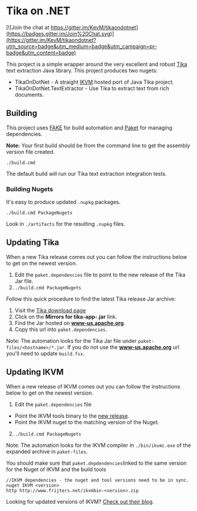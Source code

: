 Tika on .NET
============

[![Join the chat at https://gitter.im/KevM/tikaondotnet](https://badges.gitter.im/Join%20Chat.svg)](https://gitter.im/KevM/tikaondotnet?utm_source=badge&utm_medium=badge&utm_campaign=pr-badge&utm_content=badge)

This project is a simple wrapper around the very excellent and robust
[Tika](http://tika.apache.org/) text extraction Java library. This project produces two nugets:
- TikaOnDotNet - A straight [IKVM](http://www.ikvm.net/userguide/ikvmc.html) hosted port of Java Tika project.
- TikaOnDotNet.TextExtractor - Use Tika to extract text from rich documents.

## Building

This project uses [FAKE](http://fsharp.github.io/FAKE/) for build automation and
[Paket](https://fsprojects.github.io/Paket/) for managing dependencies.

**Note:** Your first build should be from the command line to get the assembly version file created.

`./build.cmd`

The default build will run our Tika text extraction integration tests.

### Building Nugets

It's easy to produce updated `.nupkg` packages.

`./build.cmd PackageNugets`

Look in `./artifacts` for the resulting `.nupkg` files.

## Updating Tika

When a new Tika release comes out you can follow the instructions below to get on the newest version.

1. Edit the `paket.dependencies` file to point to the new release of the Tika Jar file.
2. `./build.cmd PackageNugets`

Follow this quick procedure to find the latest Tika release Jar archive:

1. Visit the [Tika download page](https://tika.apache.org/download.html)
2. Click on the **Mirrors for tika-app-<version>.jar** link.
3. Find the Jar hosted on **www-us.apache.org**.
4. Copy this url into `paket.dependencies`.

Note: The automation looks for the Tika Jar file under `paket-files/<hostname>/*.jar`. If you do not use the **www-us.apache.org** url you'll need to update `build.fsx`.

## Updating IKVM

When a new release of IKVM comes out you can follow the instructions below to get on the newest version.

1. Edit the `paket.dependencies` file
  - Point the IKVM tools binary to the [new release](http://weblog.ikvm.net).
  - Point the IKVM nuget to the matching version of the Nuget.
2. `./build.cmd PackageNugets`

Note: The automation looks for the IKVM compiler in `./bin/ikvmc.exe` of the expanded archive in `paket-files`.

You should make sure that `paket.depdendencies`linked to the same version for the Nuget of IKVM and the build tools

```
//IKVM dependencies - the nuget and tool versions need to be in sync.
nuget IKVM <version>
http http://www.frijters.net/ikvmbin-<version>.zip
```

Looking for updated versions of IKVM? [Check out their blog](http://weblog.ikvm.net).
